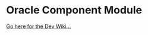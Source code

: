 # Oracle Component Module

[Go here for the Dev Wiki...](https://github.com/FoxWeave/components/wiki/FoxWeave%20Component%20Dev%20Wiki)
